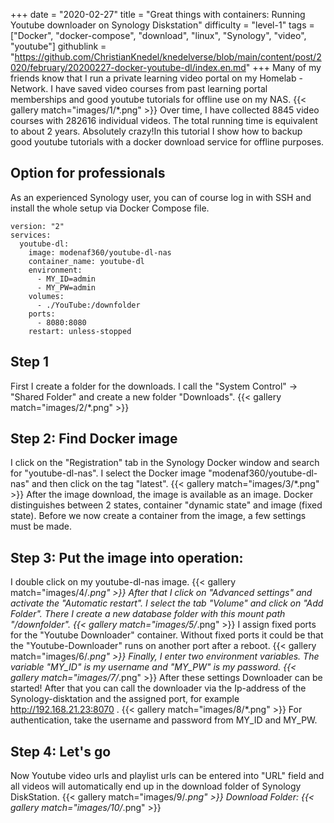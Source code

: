 +++
date = "2020-02-27"
title = "Great things with containers: Running Youtube downloader on Synology Diskstation"
difficulty = "level-1"
tags = ["Docker", "docker-compose", "download", "linux", "Synology", "video", "youtube"]
githublink = "https://github.com/ChristianKnedel/knedelverse/blob/main/content/post/2020/february/20200227-docker-youtube-dl/index.en.md"
+++
Many of my friends know that I run a private learning video portal on my Homelab - Network. I have saved video courses from past learning portal memberships and good youtube tutorials for offline use on my NAS.
{{< gallery match="images/1/*.png" >}}
Over time, I have collected 8845 video courses with 282616 individual videos. The total running time is equivalent to about 2 years. Absolutely crazy!In this tutorial I show how to backup good youtube tutorials with a docker download service for offline purposes.
## Option for professionals
As an experienced Synology user, you can of course log in with SSH and install the whole setup via Docker Compose file.
```
version: "2"
services:
  youtube-dl:
    image: modenaf360/youtube-dl-nas
    container_name: youtube-dl
    environment:
      - MY_ID=admin
      - MY_PW=admin
    volumes:
      - ./YouTube:/downfolder
    ports:
      - 8080:8080
    restart: unless-stopped

```

## Step 1
First I create a folder for the downloads. I call the "System Control" -> "Shared Folder" and create a new folder "Downloads".
{{< gallery match="images/2/*.png" >}}

## Step 2: Find Docker image
I click on the "Registration" tab in the Synology Docker window and search for "youtube-dl-nas". I select the Docker image "modenaf360/youtube-dl-nas" and then click on the tag "latest".
{{< gallery match="images/3/*.png" >}}
After the image download, the image is available as an image. Docker distinguishes between 2 states, container "dynamic state" and image (fixed state). Before we now create a container from the image, a few settings must be made.
## Step 3: Put the image into operation:
I double click on my youtube-dl-nas image.
{{< gallery match="images/4/*.png" >}}
After that I click on "Advanced settings" and activate the "Automatic restart". I select the tab "Volume" and click on "Add Folder". There I create a new database folder with this mount path "/downfolder".
{{< gallery match="images/5/*.png" >}}
I assign fixed ports for the "Youtube Downloader" container. Without fixed ports it could be that the "Youtube-Downloader" runs on another port after a reboot.
{{< gallery match="images/6/*.png" >}}
Finally, I enter two environment variables. The variable "MY_ID" is my username and "MY_PW" is my password.
{{< gallery match="images/7/*.png" >}}
After these settings Downloader can be started! After that you can call the downloader via the Ip-address of the Synology-disktation and the assigned port, for example http://192.168.21.23:8070 .
{{< gallery match="images/8/*.png" >}}
For authentication, take the username and password from MY_ID and MY_PW.
## Step 4: Let's go
Now Youtube video urls and playlist urls can be entered into "URL" field and all videos will automatically end up in the download folder of Synology DiskStation.
{{< gallery match="images/9/*.png" >}}
Download Folder:
{{< gallery match="images/10/*.png" >}}